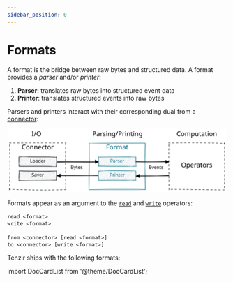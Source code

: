 ```yaml
---
sidebar_position: 0
---
```


# Formats

A format is the bridge between raw bytes and structured data. A format provides
a *parser* and/or *printer*:

1. **Parser**: translates raw bytes into structured event data
2. **Printer**: translates structured events into raw bytes

Parsers and printers interact with their corresponding dual from a
[connector](connectors):

![Format](formats/format.excalidraw.svg)

Formats appear as an argument to the [`read`](operators/read.md)
and [`write`](operators/write.md) operators:

```
read <format>
write <format>

from <connector> [read <format>]
to <connector> [write <format>]
```

Tenzir ships with the following formats:

import DocCardList from '@theme/DocCardList';

<DocCardList />
